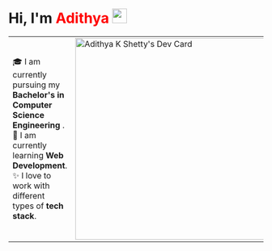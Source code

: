 # Hi, I'm <span style="color:red">**Adithya**</span> <img src="https://github.com/TheDudeThatCode/TheDudeThatCode/blob/master/Assets/Hi.gif" width="29px">
<!-- About Section -->

<table>
<tr>
 <td valing=center>
   🎓 I am currently pursuing my <b>Bachelor's in Computer Science Engineering</b> . <br>
   🌱 I am currently learning  <b>Web Development</b>. <br>
   ✨ I love to work with different types of <b>tech stack</b>.
   <td>
           <a href="https://app.daily.dev/AdithyaKShetty"><img src="https://api.daily.dev/devcards/ab0528901be8435ababbc249d8386bec.png?r=xh5" width="400" alt="Adithya K Shetty's Dev Card"/></a>

  </td>
</tr>
</table>

 
